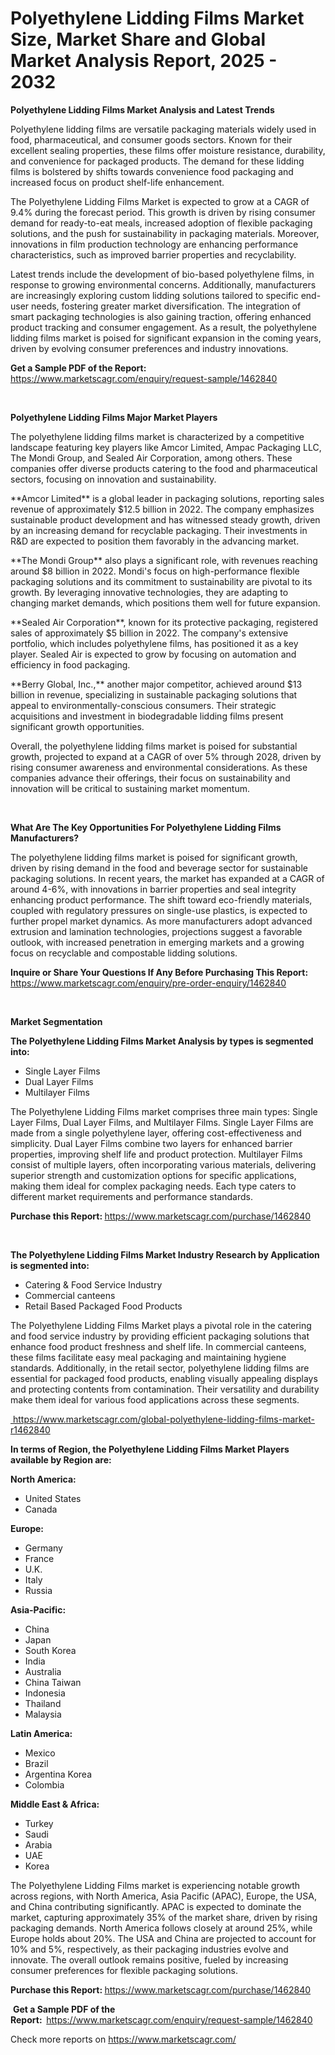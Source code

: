 <p><h1>Polyethylene Lidding Films Market Size, Market Share and Global Market Analysis Report, 2025 - 2032</h1></p><p><strong>Polyethylene Lidding Films Market Analysis and Latest Trends</strong></p>
<p><p>Polyethylene lidding films are versatile packaging materials widely used in food, pharmaceutical, and consumer goods sectors. Known for their excellent sealing properties, these films offer moisture resistance, durability, and convenience for packaged products. The demand for these lidding films is bolstered by shifts towards convenience food packaging and increased focus on product shelf-life enhancement.</p><p>The Polyethylene Lidding Films Market is expected to grow at a CAGR of 9.4% during the forecast period. This growth is driven by rising consumer demand for ready-to-eat meals, increased adoption of flexible packaging solutions, and the push for sustainability in packaging materials. Moreover, innovations in film production technology are enhancing performance characteristics, such as improved barrier properties and recyclability. </p><p>Latest trends include the development of bio-based polyethylene films, in response to growing environmental concerns. Additionally, manufacturers are increasingly exploring custom lidding solutions tailored to specific end-user needs, fostering greater market diversification. The integration of smart packaging technologies is also gaining traction, offering enhanced product tracking and consumer engagement. As a result, the polyethylene lidding films market is poised for significant expansion in the coming years, driven by evolving consumer preferences and industry innovations.</p></p>
<p><strong>Get a Sample PDF of the Report:&nbsp;</strong> <a href="https://www.marketscagr.com/enquiry/request-sample/1462840?utm_campaign=2465&utm_medium=2&utm_source=Github&utm_content=ia&utm_term=03042025&utm_id=polyethylene-lidding-films">https://www.marketscagr.com/enquiry/request-sample/1462840</a></p>
<p>&nbsp;</p>
<p><strong>Polyethylene Lidding Films Major Market Players</strong></p>
<p><p>The polyethylene lidding films market is characterized by a competitive landscape featuring key players like Amcor Limited, Ampac Packaging LLC, The Mondi Group, and Sealed Air Corporation, among others. These companies offer diverse products catering to the food and pharmaceutical sectors, focusing on innovation and sustainability.</p><p>**Amcor Limited** is a global leader in packaging solutions, reporting sales revenue of approximately $12.5 billion in 2022. The company emphasizes sustainable product development and has witnessed steady growth, driven by an increasing demand for recyclable packaging. Their investments in R&D are expected to position them favorably in the advancing market.</p><p>**The Mondi Group** also plays a significant role, with revenues reaching around $8 billion in 2022. Mondi's focus on high-performance flexible packaging solutions and its commitment to sustainability are pivotal to its growth. By leveraging innovative technologies, they are adapting to changing market demands, which positions them well for future expansion.</p><p>**Sealed Air Corporation**, known for its protective packaging, registered sales of approximately $5 billion in 2022. The company's extensive portfolio, which includes polyethylene films, has positioned it as a key player. Sealed Air is expected to grow by focusing on automation and efficiency in food packaging.</p><p>**Berry Global, Inc.,** another major competitor, achieved around $13 billion in revenue, specializing in sustainable packaging solutions that appeal to environmentally-conscious consumers. Their strategic acquisitions and investment in biodegradable lidding films present significant growth opportunities.</p><p>Overall, the polyethylene lidding films market is poised for substantial growth, projected to expand at a CAGR of over 5% through 2028, driven by rising consumer awareness and environmental considerations. As these companies advance their offerings, their focus on sustainability and innovation will be critical to sustaining market momentum.</p></p>
<p>&nbsp;</p>
<p><strong>What Are The Key Opportunities For Polyethylene Lidding Films Manufacturers?</strong></p>
<p><p>The polyethylene lidding films market is poised for significant growth, driven by rising demand in the food and beverage sector for sustainable packaging solutions. In recent years, the market has expanded at a CAGR of around 4-6%, with innovations in barrier properties and seal integrity enhancing product performance. The shift toward eco-friendly materials, coupled with regulatory pressures on single-use plastics, is expected to further propel market dynamics. As more manufacturers adopt advanced extrusion and lamination technologies, projections suggest a favorable outlook, with increased penetration in emerging markets and a growing focus on recyclable and compostable lidding solutions.</p></p>
<p><strong>Inquire or Share Your Questions If Any Before Purchasing This Report:</strong> <a href="https://www.marketscagr.com/enquiry/pre-order-enquiry/1462840?utm_campaign=2465&utm_medium=2&utm_source=Github&utm_content=ia&utm_term=03042025&utm_id=polyethylene-lidding-films">https://www.marketscagr.com/enquiry/pre-order-enquiry/1462840</a></p>
<p>&nbsp;</p>
<p><strong>Market Segmentation</strong></p>
<p><strong>The Polyethylene Lidding Films Market Analysis by types is segmented into:</strong></p>
<p><ul><li>Single Layer Films</li><li>Dual Layer Films</li><li>Multilayer Films</li></ul></p>
<p><p>The Polyethylene Lidding Films market comprises three main types: Single Layer Films, Dual Layer Films, and Multilayer Films. Single Layer Films are made from a single polyethylene layer, offering cost-effectiveness and simplicity. Dual Layer Films combine two layers for enhanced barrier properties, improving shelf life and product protection. Multilayer Films consist of multiple layers, often incorporating various materials, delivering superior strength and customization options for specific applications, making them ideal for complex packaging needs. Each type caters to different market requirements and performance standards.</p></p>
<p><strong>Purchase this Report:&nbsp;</strong><a href="https://www.marketscagr.com/purchase/1462840?utm_campaign=2465&utm_medium=2&utm_source=Github&utm_content=ia&utm_term=03042025&utm_id=polyethylene-lidding-films">https://www.marketscagr.com/purchase/1462840</a></p>
<p>&nbsp;</p>
<p><strong>The Polyethylene Lidding Films Market Industry Research by Application is segmented into:</strong></p>
<p><ul><li>Catering & Food Service Industry</li><li>Commercial canteens</li><li>Retail Based Packaged Food Products</li></ul></p>
<p><p>The Polyethylene Lidding Films Market plays a pivotal role in the catering and food service industry by providing efficient packaging solutions that enhance food product freshness and shelf life. In commercial canteens, these films facilitate easy meal packaging and maintaining hygiene standards. Additionally, in the retail sector, polyethylene lidding films are essential for packaged food products, enabling visually appealing displays and protecting contents from contamination. Their versatility and durability make them ideal for various food applications across these segments.</p></p>
<p><a href="https://www.marketscagr.com/global-polyethylene-lidding-films-market-r1462840?utm_campaign=2465&utm_medium=2&utm_source=Github&utm_content=ia&utm_term=03042025&utm_id=polyethylene-lidding-films">&nbsp;https://www.marketscagr.com/global-polyethylene-lidding-films-market-r1462840</a></p>
<p><strong>In terms of Region, the Polyethylene Lidding Films Market Players available by Region are:</strong></p>
<p>
    <p> <strong> North America: </strong>
        <ul>
            <li>United States</li>
            <li>Canada</li>
        </ul>
        </p> 
    <p> <strong> Europe: </strong>
        <ul>
            <li>Germany</li>
            <li>France</li>
            <li>U.K.</li>
            <li>Italy</li>
            <li>Russia</li>
        </ul>
        </p> 
    <p> <strong> Asia-Pacific: </strong>
        <ul>
            <li>China</li>
            <li>Japan</li>
            <li>South Korea</li>
            <li>India</li>
            <li>Australia</li>
            <li>China Taiwan</li>
            <li>Indonesia</li>
            <li>Thailand</li>
            <li>Malaysia</li>
        </ul>
        </p> 
    <p> <strong> Latin America: </strong>
        <ul>
            <li>Mexico</li>
            <li>Brazil</li>
            <li>Argentina Korea</li>
            <li>Colombia</li>
        </ul>
        </p> 
    <p> <strong> Middle East & Africa: </strong>
        <ul>
            <li>Turkey</li>
            <li>Saudi</li>
            <li>Arabia</li>
            <li>UAE</li>
            <li>Korea</li>
        </ul>
    </p>
    </p>
<p><p>The Polyethylene Lidding Films market is experiencing notable growth across regions, with North America, Asia Pacific (APAC), Europe, the USA, and China contributing significantly. APAC is expected to dominate the market, capturing approximately 35% of the market share, driven by rising packaging demands. North America follows closely at around 25%, while Europe holds about 20%. The USA and China are projected to account for 10% and 5%, respectively, as their packaging industries evolve and innovate. The overall outlook remains positive, fueled by increasing consumer preferences for flexible packaging solutions.</p></p>
<p><strong>Purchase this Report: </strong><a href="https://www.marketscagr.com/purchase/1462840?utm_campaign=2465&utm_medium=2&utm_source=Github&utm_content=ia&utm_term=03042025&utm_id=polyethylene-lidding-films">https://www.marketscagr.com/purchase/1462840</a></p>
<p>&nbsp;<strong>Get a Sample PDF of the Report:&nbsp;&nbsp;</strong><a href="https://www.marketscagr.com/enquiry/request-sample/1462840?utm_campaign=2465&utm_medium=2&utm_source=Github&utm_content=ia&utm_term=03042025&utm_id=polyethylene-lidding-films">https://www.marketscagr.com/enquiry/request-sample/1462840</a></p>
<p><strong></strong></p>
<p>Check more reports on <a href="https://www.marketscagr.com/?utm_campaign=2465&utm_medium=2&utm_source=Github&utm_content=ia&utm_term=03042025&utm_id=polyethylene-lidding-films">https://www.marketscagr.com/</a></p>